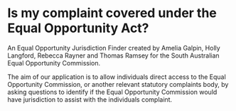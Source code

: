 # Is my complaint covered under the Equal Opportunity Act?

An Equal Opportunity Jurisdiction Finder created by Amelia Galpin, Holly Langford, Rebecca Rayner and Thomas Ramsey for the South Australian Equal Opportunity Commission.

The aim of our application is to allow individuals direct access to the Equal Opportunity Commission, or another relevant statutory complaints body, by asking questions to identify if the Equal Opportunity Commission would have jurisdiction to assist with the individuals complaint. 
